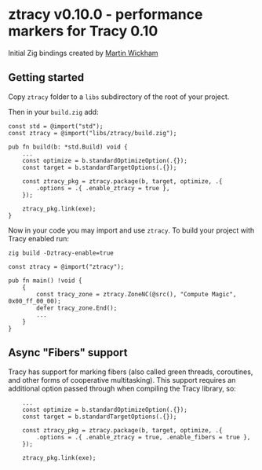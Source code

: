 # ztracy v0.10.0 - performance markers for Tracy 0.10

Initial Zig bindings created by [Martin Wickham](https://github.com/SpexGuy/Zig-Tracy)

## Getting started

Copy `ztracy` folder to a `libs` subdirectory of the root of your project.

Then in your `build.zig` add:

```zig
const std = @import("std");
const ztracy = @import("libs/ztracy/build.zig");

pub fn build(b: *std.Build) void {
    ...
    const optimize = b.standardOptimizeOption(.{});
    const target = b.standardTargetOptions(.{});

    const ztracy_pkg = ztracy.package(b, target, optimize, .{
        .options = .{ .enable_ztracy = true },
    });

    ztracy_pkg.link(exe);
}
```

Now in your code you may import and use `ztracy`. To build your project with Tracy enabled run:

`zig build -Dztracy-enable=true`

```zig
const ztracy = @import("ztracy");

pub fn main() !void {
    {
        const tracy_zone = ztracy.ZoneNC(@src(), "Compute Magic", 0x00_ff_00_00);
        defer tracy_zone.End();
        ...
    }
}
```

## Async "Fibers" support

Tracy has support for marking fibers (also called green threads,
coroutines, and other forms of cooperative multitasking). This support requires
an additional option passed through when compiling the Tracy library, so:

```zig
    ...
    const optimize = b.standardOptimizeOption(.{});
    const target = b.standardTargetOptions(.{});

    const ztracy_pkg = ztracy.package(b, target, optimize, .{
        .options = .{ .enable_ztracy = true, .enable_fibers = true },
    });

    ztracy_pkg.link(exe);
```
